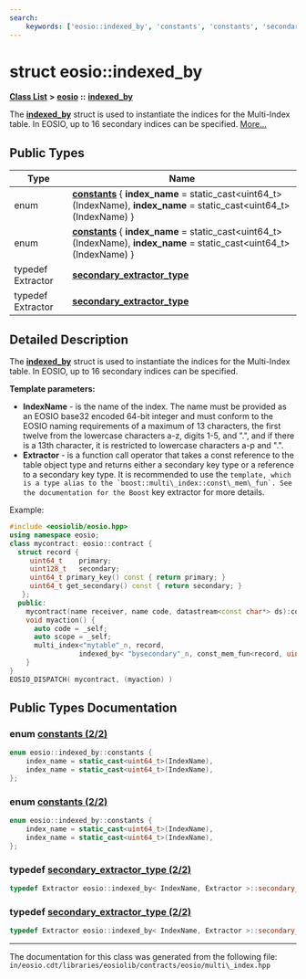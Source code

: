 ```yaml
---
search:
    keywords: ['eosio::indexed_by', 'constants', 'constants', 'secondary_extractor_type', 'secondary_extractor_type']
---
```


# struct eosio::indexed\_by

[**Class List**](annotated.md) **>** [**eosio**](namespaceeosio.md) **::** [**indexed\_by**](structeosio_1_1indexed__by.md)


The **[indexed\_by](structeosio_1_1indexed__by.md)** struct is used to instantiate the indices for the Multi-Index table. In EOSIO, up to 16 secondary indices can be specified. [More...](#detailed-description)
## Public Types

|Type|Name|
|-----|-----|
|enum|[**constants**](structeosio_1_1indexed__by_ad04dd8d771430edeb499c9d03bc9bb60.md#1ad04dd8d771430edeb499c9d03bc9bb60) { **index\_name** = static\_cast<uint64\_t>(IndexName), **index\_name** = static\_cast<uint64\_t>(IndexName) } |
|enum|[**constants**](structeosio_1_1indexed__by_ad04dd8d771430edeb499c9d03bc9bb60.md#1ad04dd8d771430edeb499c9d03bc9bb60) { **index\_name** = static\_cast<uint64\_t>(IndexName), **index\_name** = static\_cast<uint64\_t>(IndexName) } |
|typedef Extractor|[**secondary\_extractor\_type**](structeosio_1_1indexed__by_affd7e285b6b9435c7c2b0104a14b5791.md#1affd7e285b6b9435c7c2b0104a14b5791)|
|typedef Extractor|[**secondary\_extractor\_type**](structeosio_1_1indexed__by_affd7e285b6b9435c7c2b0104a14b5791.md#1affd7e285b6b9435c7c2b0104a14b5791)|


## Detailed Description

The **[indexed\_by](structeosio_1_1indexed__by.md)** struct is used to instantiate the indices for the Multi-Index table. In EOSIO, up to 16 secondary indices can be specified.


**Template parameters:**


* **IndexName** - is the name of the index. The name must be provided as an EOSIO base32 encoded 64-bit integer and must conform to the EOSIO naming requirements of a maximum of 13 characters, the first twelve from the lowercase characters a-z, digits 1-5, and ".", and if there is a 13th character, it is restricted to lowercase characters a-p and ".". 
* **Extractor** - is a function call operator that takes a const reference to the table object type and returns either a secondary key type or a reference to a secondary key type. It is recommended to use the `` template, which is a type alias to the `boost::multi\_index::const\_mem\_fun`. See the documentation for the Boost `` key extractor for more details.

Example:

```cpp
#include <eosiolib/eosio.hpp>
using namespace eosio;
class mycontract: eosio::contract {
  struct record {
     uint64_t    primary;
     uint128_t   secondary;
     uint64_t primary_key() const { return primary; }
     uint64_t get_secondary() const { return secondary; }
   };
  public:
    mycontract(name receiver, name code, datastream<const char*> ds):contract(receiver, code, ds){}
    void myaction() {
      auto code = _self;
      auto scope = _self;
      multi_index<"mytable"_n, record,
                 indexed_by< "bysecondary"_n, const_mem_fun<record, uint128_t, &record::get_secondary> > > table( code, scope);
    }
}
EOSIO_DISPATCH( mycontract, (myaction) )
```

 
## Public Types Documentation

### enum <a id="1ad04dd8d771430edeb499c9d03bc9bb60" href="#1ad04dd8d771430edeb499c9d03bc9bb60">constants (2/2)</a>

```cpp
enum eosio::indexed_by::constants {
    index_name = static_cast<uint64_t>(IndexName),
    index_name = static_cast<uint64_t>(IndexName),
};
```



### enum <a id="1ad04dd8d771430edeb499c9d03bc9bb60" href="#1ad04dd8d771430edeb499c9d03bc9bb60">constants (2/2)</a>

```cpp
enum eosio::indexed_by::constants {
    index_name = static_cast<uint64_t>(IndexName),
    index_name = static_cast<uint64_t>(IndexName),
};
```



### typedef <a id="1affd7e285b6b9435c7c2b0104a14b5791" href="#1affd7e285b6b9435c7c2b0104a14b5791">secondary\_extractor\_type (2/2)</a>

```cpp
typedef Extractor eosio::indexed_by< IndexName, Extractor >::secondary_extractor_type;
```



### typedef <a id="1affd7e285b6b9435c7c2b0104a14b5791" href="#1affd7e285b6b9435c7c2b0104a14b5791">secondary\_extractor\_type (2/2)</a>

```cpp
typedef Extractor eosio::indexed_by< IndexName, Extractor >::secondary_extractor_type;
```





----------------------------------------
The documentation for this class was generated from the following file: `in/eosio.cdt/libraries/eosiolib/contracts/eosio/multi\_index.hpp`
